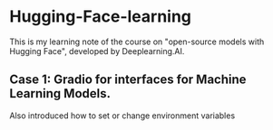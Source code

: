 # Hugging-Face-learning
This is my learning note of the course on "open-source models with Hugging Face", developed by Deeplearning.AI.
## Case 1: Gradio for interfaces for Machine Learning Models.
Also introduced how to set or change environment variables
